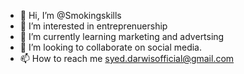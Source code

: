 - 👋 Hi, I’m @Smokingskills
- 👀 I’m interested in entreprenuership
- 🌱 I’m currently learning marketing and advertsing
- 💞️ I’m looking to collaborate on social media.
- 📫 How to reach me syed.darwisofficial@gmail.com

<!---
Smokingskills/Smokingskills is a ✨ special ✨ repository because its `README.md` (this file) appears on your GitHub profile.
You can click the Preview link to take a look at your changes.
--->
